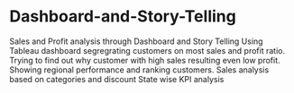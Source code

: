 # Dashboard-and-Story-Telling
Sales and Profit analysis through Dashboard and Story Telling
Using Tableau dashboard segregrating customers on most sales and profit ratio. Trying to find out why customer with high sales resulting even low profit.
Showing regional performance and ranking customers.
Sales analysis based on categories and discount
State  wise KPI analysis
